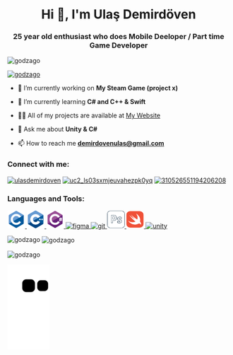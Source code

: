 <h1 align="center">Hi 👋, I'm Ulaş Demirdöven</h1>
<h3 align="center">25 year old enthusiast who does Mobile Deeloper / Part time Game Developer</h3>

<p align="left"> <img src="https://komarev.com/ghpvc/?username=godzago&label=Profile%20views&color=0e75b6&style=flat" alt="godzago" /> </p>

<p align="left"> <a href="https://github.com/ryo-ma/github-profile-trophy"><img src="https://github-profile-trophy.vercel.app/?username=godzago" alt="godzago" /></a> </p>

- 🔭 I’m currently working on **My Steam Game (project x)**

- 🌱 I’m currently learning **C# and C++ & Swift**

- 👨‍💻 All of my projects are available at [My Website](https://sites.google.com/view/ulasdemirdoven/ana-sayfa)

- 💬 Ask me about **Unity & C#**

- 📫 How to reach me **demirdovenulas@gmail.com**

<h3 align="left">Connect with me:</h3>
<p align="left">
<a href="https://linkedin.com/in/ulasdemirdoven" target="blank"><img align="center" src="https://raw.githubusercontent.com/rahuldkjain/github-profile-readme-generator/master/src/images/icons/Social/linked-in-alt.svg" alt="ulasdemirdoven" height="30" width="40" /></a>
<a href="https://www.youtube.com/c/uc2_ls03sxmjeuvahezpk0yq" target="blank"><img align="center" src="https://raw.githubusercontent.com/rahuldkjain/github-profile-readme-generator/master/src/images/icons/Social/youtube.svg" alt="uc2_ls03sxmjeuvahezpk0yq" height="30" width="40" /></a>
<a href="https://discord.gg/310526551194206208" target="blank"><img align="center" src="https://raw.githubusercontent.com/rahuldkjain/github-profile-readme-generator/master/src/images/icons/Social/discord.svg" alt="310526551194206208" height="30" width="40" /></a>
</p>

<h3 align="left">Languages and Tools:</h3>
<p align="left"> <a href="https://www.cprogramming.com/" target="_blank" rel="noreferrer"> <img src="https://raw.githubusercontent.com/devicons/devicon/master/icons/c/c-original.svg" alt="c" width="40" height="40"/> </a> <a href="https://www.w3schools.com/cpp/" target="_blank" rel="noreferrer"> <img src="https://raw.githubusercontent.com/devicons/devicon/master/icons/cplusplus/cplusplus-original.svg" alt="cplusplus" width="40" height="40"/> </a> <a href="https://www.w3schools.com/cs/" target="_blank" rel="noreferrer"> <img src="https://raw.githubusercontent.com/devicons/devicon/master/icons/csharp/csharp-original.svg" alt="csharp" width="40" height="40"/> </a> <a href="https://www.figma.com/" target="_blank" rel="noreferrer"> <img src="https://www.vectorlogo.zone/logos/figma/figma-icon.svg" alt="figma" width="40" height="40"/> </a> <a href="https://git-scm.com/" target="_blank" rel="noreferrer"> <img src="https://www.vectorlogo.zone/logos/git-scm/git-scm-icon.svg" alt="git" width="40" height="40"/> </a> <a href="https://www.photoshop.com/en" target="_blank" rel="noreferrer"> <img src="https://raw.githubusercontent.com/devicons/devicon/master/icons/photoshop/photoshop-line.svg" alt="photoshop" width="40" height="40"/> </a> <a href="https://developer.apple.com/swift/" target="_blank" rel="noreferrer"> <img src="https://raw.githubusercontent.com/devicons/devicon/master/icons/swift/swift-original.svg" alt="swift" width="40" height="40"/> </a> <a href="https://unity.com/" target="_blank" rel="noreferrer"> <img src="https://www.vectorlogo.zone/logos/unity3d/unity3d-icon.svg" alt="unity" width="40" height="40"/> </a> </p>

<p><img align="left" src="https://github-readme-stats.vercel.app/api/top-langs?username=godzago&show_icons=true&locale=en&layout=compact" alt="godzago" /></p>

<p>&nbsp;<img align="center" src="https://github-readme-stats.vercel.app/api?username=godzago&show_icons=true&locale=en" alt="godzago" /></p>

<p><img align="center" src="https://github-readme-streak-stats.herokuapp.com/?user=godzago&" alt="godzago" /></p>

![snake gif](https://github.com/godzago/godzago/blob/output/github-contribution-grid-snake.svg)


